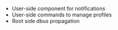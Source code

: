 *  User-side component for notifications
*  User-side commands to manage profiles
*  Root side dbus propagation
